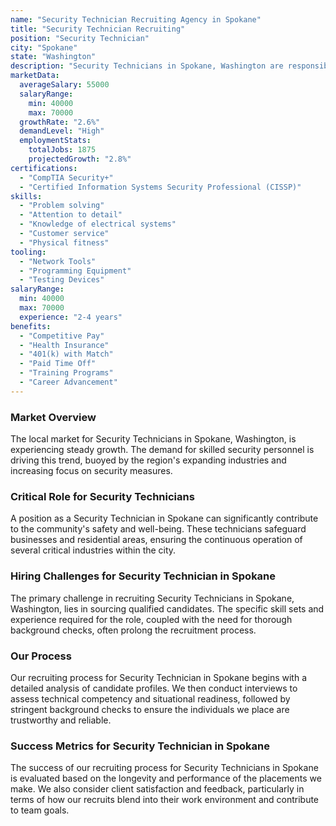 ```yaml
---
name: "Security Technician Recruiting Agency in Spokane"
title: "Security Technician Recruiting"
position: "Security Technician"
city: "Spokane"
state: "Washington"
description: "Security Technicians in Spokane, Washington are responsible for installing, testing, repairing, and servicing electrical and electromechanical equipment in customer's premises and signal receiving centers."
marketData:
  averageSalary: 55000
  salaryRange:
    min: 40000
    max: 70000
  growthRate: "2.6%"
  demandLevel: "High"
  employmentStats:
    totalJobs: 1875
    projectedGrowth: "2.8%"
certifications:
  - "CompTIA Security+"
  - "Certified Information Systems Security Professional (CISSP)"
skills:
  - "Problem solving"
  - "Attention to detail"
  - "Knowledge of electrical systems"
  - "Customer service"
  - "Physical fitness"
tooling:
  - "Network Tools"
  - "Programming Equipment"
  - "Testing Devices"
salaryRange:
  min: 40000
  max: 70000
  experience: "2-4 years"
benefits:
  - "Competitive Pay"
  - "Health Insurance"
  - "401(k) with Match"
  - "Paid Time Off"
  - "Training Programs"
  - "Career Advancement"
---
```


### Market Overview
The local market for Security Technicians in Spokane, Washington, is experiencing steady growth. The demand for skilled security personnel is driving this trend, buoyed by the region's expanding industries and increasing focus on security measures.

### Critical Role for Security Technicians
A position as a Security Technician in Spokane can significantly contribute to the community's safety and well-being. These technicians safeguard businesses and residential areas, ensuring the continuous operation of several critical industries within the city.

### Hiring Challenges for Security Technician in Spokane
The primary challenge in recruiting Security Technicians in Spokane, Washington, lies in sourcing qualified candidates. The specific skill sets and experience required for the role, coupled with the need for thorough background checks, often prolong the recruitment process.

### Our Process
Our recruiting process for Security Technician in Spokane begins with a detailed analysis of candidate profiles. We then conduct interviews to assess technical competency and situational readiness, followed by stringent background checks to ensure the individuals we place are trustworthy and reliable.

### Success Metrics for Security Technician in Spokane
The success of our recruiting process for Security Technicians in Spokane is evaluated based on the longevity and performance of the placements we make. We also consider client satisfaction and feedback, particularly in terms of how our recruits blend into their work environment and contribute to team goals.
